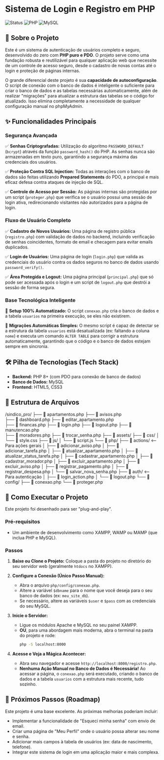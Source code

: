 # Sistema de Login e Registro em PHP

![Status](https://img.shields.io/badge/status-concluído-brightgreen)
![PHP](https://img.shields.io/badge/PHP-8.2%2B-8892BF?logo=php&logoColor=white)
![MySQL](https://img.shields.io/badge/MySQL-8.0%2B-4479A1?logo=mysql&logoColor=white)

## 📖 Sobre o Projeto

Este é um sistema de autenticação de usuários completo e seguro, desenvolvido do zero com **PHP puro e PDO**. O projeto serve como uma fundação robusta e reutilizável para qualquer aplicação web que necessite de um controle de acesso seguro, desde o cadastro de novas contas até o login e proteção de páginas internas.

O grande diferencial deste projeto é sua **capacidade de autoconfiguração**. O script de conexão com o banco de dados é inteligente o suficiente para criar o banco de dados e as tabelas necessárias automaticamente, além de realizar "migrações" para atualizar a estrutura das tabelas se o código for atualizado. Isso elimina completamente a necessidade de qualquer configuração manual no phpMyAdmin.

## ✨ Funcionalidades Principais

### Segurança Avançada
✅ **Senhas Criptografadas:** Utilização do algoritmo `PASSWORD_DEFAULT` (`bcrypt`) através da função `password_hash()` do PHP. As senhas nunca são armazenadas em texto puro, garantindo a segurança máxima das credenciais dos usuários.

✅ **Proteção Contra SQL Injection:** Todas as interações com o banco de dados são feitas utilizando **Prepared Statements** do PDO, a principal e mais eficaz defesa contra ataques de injeção de SQL.

✅ **Controle de Acesso por Sessão:** As páginas internas são protegidas por um script (`proteger.php`) que verifica se o usuário possui uma sessão de login ativa, redirecionando visitantes não autorizados para a página de login.

### Fluxo de Usuário Completo
✅ **Cadastro de Novos Usuários:** Uma página de registro pública (`registro.php`) com validação de dados no backend, incluindo verificação de senhas coincidentes, formato de email e checagem para evitar emails duplicados.

✅ **Login de Usuários:** Uma página de login (`login.php`) que valida as credenciais do usuário contra os dados seguros no banco de dados usando `password_verify()`.

✅ **Área Protegida e Logout:** Uma página principal (`principal.php`) que só pode ser acessada após o login e um script de `logout.php` que destrói a sessão de forma segura.

### Base Tecnológica Inteligente
🚀 **Setup 100% Automatizado:** O script `conexao.php` cria o banco de dados e a tabela `usuarios` na primeira execução, se eles não existirem.

🧠 **Migrações Automáticas Simples:** O mesmo script é capaz de detectar se a estrutura da tabela `usuarios` está desatualizada (ex: faltando a coluna `nome`) e executa um comando `ALTER TABLE` para corrigir a estrutura automaticamente, garantindo que o código e o banco de dados estejam sempre em sincronia.

## 🛠️ Pilha de Tecnologias (Tech Stack)

- **Backend:** PHP 8+ (com PDO para conexão de banco de dados)
- **Banco de Dados:** MySQL
- **Frontend:** HTML5, CSS3

## 📁 Estrutura de Arquivos

/sindico_pro/
├── 📄 apartamentos.php
├── 📄 avisos.php          
├── 📄 dashboard.php
├── 📄 editar_apartamento.php  
├── 📄 financas.php
├── 📄 login.php
├── 📄 logout.php
├── 📄 manutencao.php       
├── 📄 moradores.php
├── 📄 trocar_senha.php
├── 📁 assets/
├── 📁 css/
│   └── 📄 style.css
├── 📁 js/
│   └── 📄 script.js
└── 📁 php/
    ├── 📁 actions/             <-- Para ações gerais
    │   ├── 📄 adicionar_aviso.php
    │   ├── 📄 adicionar_tarefa.php
    │   ├── 📄 atualizar_apartamento.php
    │   ├── 📄 atualizar_status_tarefa.php
    │   ├── 📄 cadastrar_apartamento.php
    │   ├── 📄 cadastrar_morador.php
    │   ├── 📄 excluir_apartamento.php
    │   ├── 📄 excluir_aviso.php
    │   ├── 📄 registrar_pagamento.php
    │   ├── 📄 registrar_despesa.php
    │   └── 📄 salvar_nova_senha.php
    ├── 📁 auth/                <-- Para autenticação
    │   ├── 📄 login_action.php
    │   └── 📄 logout.php
    └── 📁 config/
        ├── 📄 conexao.php
        └── 📄 proteger.php

## 🚀 Como Executar o Projeto

Este projeto foi desenhado para ser "plug-and-play".

### Pré-requisitos
- Um ambiente de desenvolvimento como XAMPP, WAMP ou MAMP (que inclua PHP e MySQL).

### Passos
1.  **Baixe ou Clone o Projeto:** Coloque a pasta do projeto no diretório do seu servidor web (geralmente `htdocs` no XAMPP).

2.  **Configure a Conexão (Único Passo Manual):**
    - Abra o arquivo `php/config/conexao.php`.
    - Altere a variável `$dbname` para o nome que você deseja para o seu banco de dados (ex: `meu_site_db`).
    - Se necessário, altere as variáveis `$user` e `$pass` com as credenciais do seu MySQL.

3.  **Inicie o Servidor:**
    - Ligue os módulos Apache e MySQL no seu painel XAMPP.
    - **OU**, para uma abordagem mais moderna, abra o terminal na pasta do projeto e rode:
      ```bash
      php -S localhost:8000
      ```

4.  **Acesse e Veja a Mágica Acontecer:**
    - Abra seu navegador e acesse `http://localhost:8000/registro.php`.
    - **Nenhuma Ação Manual no Banco de Dados é Necessária!** Ao acessar a página, o `conexao.php` será executado, criando o banco de dados e a tabela `usuarios` com a estrutura mais recente, tudo sozinho.

## 🔮 Próximos Passos (Roadmap)

Este projeto é uma base excelente. As próximas melhorias poderiam incluir:
- Implementar a funcionalidade de "Esqueci minha senha" com envio de email.
- Criar uma página de "Meu Perfil" onde o usuário possa alterar seu nome e senha.
- Adicionar mais campos à tabela de usuários (ex: data de nascimento, telefone).
- Integrar este sistema de login em uma aplicação maior e mais complexa.